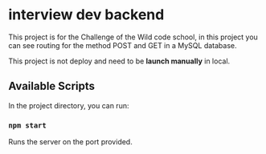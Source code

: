 # interview dev backend

This project is for the Challenge of the Wild code school, in this project you can see routing for the method POST and GET in a MySQL database.

This project is not deploy and need to be **launch manually** in local.

## Available Scripts

In the project directory, you can run:

### `npm start`

Runs the server on the port provided.

